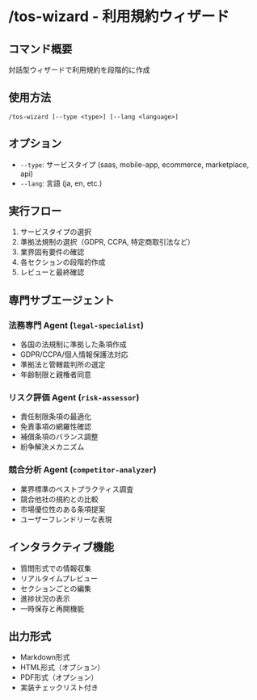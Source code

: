 # /tos-wizard - 利用規約ウィザード

## コマンド概要
対話型ウィザードで利用規約を段階的に作成

## 使用方法
```
/tos-wizard [--type <type>] [--lang <language>]
```

## オプション
- `--type`: サービスタイプ (saas, mobile-app, ecommerce, marketplace, api)
- `--lang`: 言語 (ja, en, etc.)

## 実行フロー
1. サービスタイプの選択
2. 準拠法規制の選択（GDPR, CCPA, 特定商取引法など）
3. 業界固有要件の確認
4. 各セクションの段階的作成
5. レビューと最終確認

## 専門サブエージェント

### 法務専門 Agent (`legal-specialist`)
- 各国の法規制に準拠した条項作成
- GDPR/CCPA/個人情報保護法対応
- 準拠法と管轄裁判所の選定
- 年齢制限と親権者同意

### リスク評価 Agent (`risk-assessor`)
- 責任制限条項の最適化
- 免責事項の網羅性確認
- 補償条項のバランス調整
- 紛争解決メカニズム

### 競合分析 Agent (`competitor-analyzer`)
- 業界標準のベストプラクティス調査
- 競合他社の規約との比較
- 市場優位性のある条項提案
- ユーザーフレンドリーな表現

## インタラクティブ機能
- 質問形式での情報収集
- リアルタイムプレビュー
- セクションごとの編集
- 進捗状況の表示
- 一時保存と再開機能

## 出力形式
- Markdown形式
- HTML形式（オプション）
- PDF形式（オプション）
- 実装チェックリスト付き